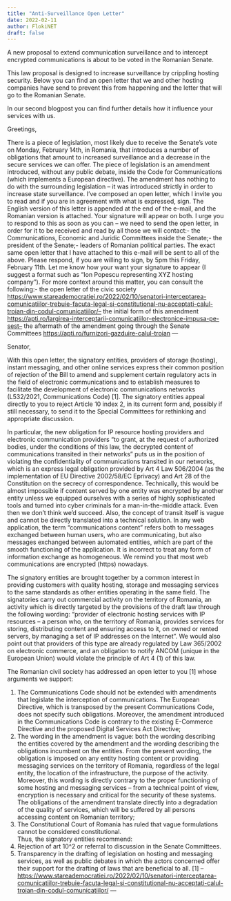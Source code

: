 ```yaml
---
title: "Anti-Surveillance Open Letter"
date: 2022-02-11
author: FlokiNET
draft: false
---
```


A new proposal to extend communication surveillance and to intercept encrypted communications is about to be voted in the Romanian Senate.

This law proposal is designed to increase surveillance by crippling hosting security. Below you can find an open letter that we and other hosting companies have send to prevent this from happening and the letter that will go to the Romanian Senate.

In our second blogpost you can find further details how it influence your services with us.


Greetings,


There is a piece of legislation, most likely due to receive the Senate’s vote on Monday, February 14th, in Romania, that introduces a number of obligations that amount to increased surveillance and a decrease in the secure services we can offer. 
The piece of legislation is an amendment introduced, without any public debate, inside the Code for Communications (which implements a European directive). The amendment has nothing to do with the surrounding legislation – it was introduced strictly in order to increase state surveillance. 
I’ve composed an open letter, which I invite you to read and if you are in agreement with what is expressed, sign. The English version of this letter is appended at the end of the e-mail, and the Romanian version is attached. Your signature will appear on both. 
I urge you to respond to this as soon as you can – we need to send the open letter, in order for it to be received and read by all those we will contact:- the Communications, Economic and Juridic Committees inside the Senate;- the president of the Senate;- leaders of Romanian political parties.
The exact same open letter that I have attached to this e-mail will be sent to all of the above. 
Please respond, if you are willing to sign, by 5pm this Friday, February 11th. Let me know how your want your signature to appear (I suggest a format such as “Ion Popescu representing XYZ hosting company”).
For more context around this matter, you can consult the following:- the open letter of the civic society https://www.stareademocratiei.ro/2022/02/10/senatori-interceptarea-comunicatiilor-trebuie-facuta-legal-si-constitutional-nu-acceptati-calul-troian-din-codul-comunicatiilor/– the initial form of this amendment https://apti.ro/largirea-interceptarii-comunicatiilor-electronice-impusa-pe-sest– the aftermath of the amendment going through the Senate Committees https://apti.ro/furnizori-gazduire-calul-troian
—


Senator,


With this open letter, the signatory entities, providers of storage (hosting), instant messaging, and other online services express their common position of rejection of the Bill to amend and supplement certain regulatory acts in the field of electronic communications and to establish measures to facilitate the development of electronic communications networks (L532/2021, Communications Code) [1]. 
The signatory entities appeal directly to you to reject Article 10 index 2, in its current form and, possibly if still necessary, to send it to the Special Committees for rethinking and appropriate discussion.


In particular, the new obligation for IP resource hosting providers and electronic communication providers “to grant, at the request of authorized bodies, under the conditions of this law, the decrypted content of communications transited in their networks” puts us in the position of violating the confidentiality of communications transited in our networks, which is an express legal obligation provided by Art 4 Law 506/2004 (as the implementation of EU Directive 2002/58/EC Eprivacy) and Art 28 of the Constitution on the secrecy of correspondence.
Technically, this would be almost impossible if content served by one entity was encrypted by another entity unless we equipped ourselves with a series of highly sophisticated tools and turned into cyber criminals for a man-in-the-middle attack. Even then we don’t think we’d succeed.
Also, the concept of transit itself is vague and cannot be directly translated into a technical solution. In any web application, the term “communications content” refers both to messages exchanged between human users, who are communicating, but also messages exchanged between automated entities, which are part of the smooth functioning of the application. It is incorrect to treat any form of information exchange as homogeneous.  We remind you that most web communications are encrypted (https) nowadays.


The signatory entities are brought together by a common interest in providing customers with quality hosting, storage and messaging services to the same standards as other entities operating in the same field. The signatories carry out commercial activity on the territory of Romania, an activity which is directly targeted by the provisions of the draft law through the following wording:
“provider of electronic hosting services with IP resources – a person who, on the territory of Romania, provides services for storing, distributing content and ensuring access to it, on owned or rented servers, by managing a set of IP addresses on the Internet”.
We would also point out that providers of this type are already regulated by Law 365/2002 on electronic commerce, and an obligation to notify ANCOM (unique in the European Union) would violate the principle of Art 4 (1) of this law.


The Romanian civil society has addressed an open letter to you [1] whose arguments we support:
1. The Communications Code should not be extended with amendments that legislate the interception of communications. The European Directive, which is transposed by the present Communications Code, does not specify such obligations. Moreover, the amendment introduced in the Communications Code is contrary to the existing E-Commerce Directive and the proposed Digital Services Act Directive; 
2. The wording in the amendment is vague: both the wording describing the entities covered by the amendment and the wording describing the obligations incumbent on the entities. From the present wording, the obligation is imposed on any entity hosting content or providing messaging services on the territory of Romania, regardless of the legal entity, the location of the infrastructure, the purpose of the activity. Moreover, this wording is directly contrary to the proper functioning of some hosting and messaging services – from a technical point of view, encryption is necessary and critical for the security of these systems. The obligations of the amendment translate directly into a degradation of the quality of services, which will be suffered by all persons accessing content on Romanian territory;
3. The Constitutional Court of Romania has ruled that vague formulations cannot be considered constitutional.  
Thus, the signatory entities recommend:
1. Rejection of art 10^2 or referral to discussion in the Senate Committees.
2. Transparency in the drafting of legislation on hosting and messaging services, as well as public debates in which the actors concerned offer their support for the drafting of laws that are beneficial to all. 
[1] – https://www.stareademocratiei.ro/2022/02/10/senatori-interceptarea-comunicatiilor-trebuie-facuta-legal-si-constitutional-nu-acceptati-calul-troian-din-codul-comunicatiilor/
—